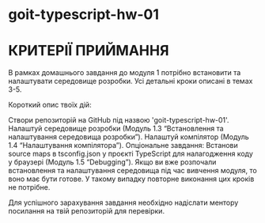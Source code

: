 # goit-typescript-hw-01
# КРИТЕРІЇ ПРИЙМАННЯ


В рамках домашнього завдання до модуля 1 потрібно встановити та налаштувати середовище розробки. Усі детальні кроки описані в темах 3-5.

Короткий опис твоїх дій:

Створи репозиторій на GitHub під назвою 'goit-typescript-hw-01'.
Налаштуй середовище розробки (Модуль 1.3 “Встановлення та налаштування середовища розробки”).
Налаштуй компілятор (Модуль 1.4 “Налаштування компілятора”).
Опціональне завдання: Встанови source maps в tsconfig.json у проєкті TypeScript для налагодження коду у браузері (Модуль 1.5 “Debugging”).
Якщо ви вже розпочали встановлення та налаштування середовища під час вивчення модуля, то воно має бути готове. У такому випадку повторне виконання цих кроків не потрібне.

Для успішного зарахування завдання необхідно надіслати ментору посилання на твій репозиторій для перевірки.
